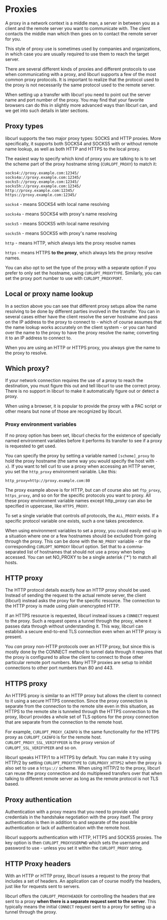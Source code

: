 # Proxies

A proxy in a network context is a middle man, a server in between you as a
client and the remote server you want to communicate with. The client contacts
the middle man which then goes on to contact the remote server for you.

This style of proxy use is sometimes used by companies and organizations, in
which case you are usually required to use them to reach the target server.

There are several different kinds of proxies and different protocols to use
when communicating with a proxy, and libcurl supports a few of the most
common proxy protocols. It is important to realize that the protocol used to
the proxy is not necessarily the same protocol used to the remote server.

When setting up a transfer with libcurl you need to point out the server name
and port number of the proxy. You may find that your favorite browsers can do
this in slightly more advanced ways than libcurl can, and we get into such
details in later sections.

## Proxy types

libcurl supports the two major proxy types: SOCKS and HTTP proxies. More
specifically, it supports both SOCKS4 and SOCKS5 with or without remote name
lookup, as well as both HTTP and HTTPS to the local proxy.

The easiest way to specify which kind of proxy you are talking to is to set
the scheme part of the proxy hostname string (`CURLOPT_PROXY`) to match it:

    socks4://proxy.example.com:12345/
    socks4a://proxy.example.com:12345/
    socks5://proxy.example.com:12345/
    socks5h://proxy.example.com:12345/
    http://proxy.example.com:12345/
    https://proxy.example.com:12345/

`socks4` - means SOCKS4 with local name resolving

`socks4a` - means SOCKS4 with proxy's name resolving

`socks5` - means SOCKS5 with local name resolving

`socks5h` - means SOCKS5 with proxy's name resolving

`http` - means HTTP, which always lets the proxy resolve names

`https` - means HTTPS **to the proxy**, which always lets the proxy resolve
names.

You can also opt to set the type of the proxy with a separate option if you
prefer to only set the hostname, using `CURLOPT_PROXYTYPE`. Similarly, you
can set the proxy port number to use with `CURLOPT_PROXYPORT`.

## Local or proxy name lookup

In a section above you can see that different proxy setups allow the name
resolving to be done by different parties involved in the transfer. You can in
several cases either have the client resolve the server hostname and pass on
the IP address to the proxy to connect to - which of course assumes that the
name lookup works accurately on the client system - or you can hand
over the name to the proxy to have the proxy resolve the name; converting it to
an IP address to connect to.

When you are using an HTTP or HTTPS proxy, you always give the name to
the proxy to resolve.

## Which proxy?

If your network connection requires the use of a proxy to reach the
destination, you must figure this out and tell libcurl to use the correct
proxy. There is no support in libcurl to make it automatically figure out or
detect a proxy.

When using a browser, it is popular to provide the proxy with a PAC script or
other means but none of those are recognized by libcurl.

### Proxy environment variables

If no proxy option has been set, libcurl checks for the existence of specially
named environment variables before it performs its transfer to see if a proxy
is requested to get used.

You can specify the proxy by setting a variable named `[scheme]_proxy` to hold
the proxy hostname (the same way you would specify the host with `-x`). If
you want to tell curl to use a proxy when accessing an HTTP server, you set
the `http_proxy` environment variable. Like this:

    http_proxy=http://proxy.example.com:80

The proxy example above is for HTTP, but can of course also set `ftp_proxy`,
`https_proxy`, and so on for the specific protocols you want to proxy. All
these proxy environment variable names except http_proxy can also be specified
in uppercase, like `HTTPS_PROXY`.

To set a single variable that controls *all* protocols, the `ALL_PROXY`
exists. If a specific protocol variable one exists, such a one takes
precedence.

When using environment variables to set a proxy, you could easily end up in a
situation where one or a few hostnames should be excluded from going through
the proxy. This can be done with the `NO_PROXY` variable - or the
corresponding `CURLOPT_NOPROXY` libcurl option. Set that to a comma-separated
list of hostnames that should not use a proxy when being accessed. You can set
NO_PROXY to be a single asterisk ('\*') to match all hosts.

## HTTP proxy

The HTTP protocol details exactly how an HTTP proxy should be used. Instead of
sending the request to the actual remote server, the client (libcurl) instead
asks the proxy for the specific resource. The connection to the HTTP proxy is
made using plain unencrypted HTTP.

If an HTTPS resource is requested, libcurl instead issues a `CONNECT` request
to the proxy. Such a request opens a tunnel through the proxy, where it passes
data through without understanding it. This way, libcurl can establish a
secure end-to-end TLS connection even when an HTTP proxy is present.

You *can* proxy non-HTTP protocols over an HTTP proxy, but since this is
mostly done by the CONNECT method to tunnel data through it requires that the
proxy is configured to allow the client to connect to those other particular
remote port numbers. Many HTTP proxies are setup to inhibit connections to
other port numbers than 80 and 443.

## HTTPS proxy

An HTTPS proxy is similar to an HTTP proxy but allows the client to connect to
it using a secure HTTPS connection. Since the proxy connection is separate
from the connection to the remote site even in this situation, as HTTPS to the
remote site is tunneled through the HTTPS connection to the proxy, libcurl
provides a whole set of TLS options for the proxy connection that are separate
from the connection to the remote host.

For example, `CURLOPT_PROXY_CAINFO` is the same functionality for the HTTPS
proxy as `CURLOPT_CAINFO` is for the remote
host. `CURLOPT_PROXY_SSL_VERIFYPEER` is the proxy version of
`CURLOPT_SSL_VERIFYPEER` and so on.

libcurl speaks HTTP/1 to a HTTPS by default. You can make it try using HTTP/2
by setting `CURLOPT_PROXYTYPE` to `CURLPROXY_HTTPS2` when the proxy is also
set to use a `https://` scheme. When using HTTP/2 to the proxy, libcurl can
reuse the proxy connection and do multiplexed transfers over that when talking
to different remote server as long as the remote protocol is not TLS based.

## Proxy authentication

Authentication with a proxy means that you need to provide valid credentials
in the handshake negotiation with the proxy itself. The proxy authentication
is then in addition to and separate of the possible authentication or lack of
authentication with the remote host.

libcurl supports authentication with HTTP, HTTPS and SOCKS5 proxies. The key
option is then `CURLOPT_PROXYUSERPWD` which sets the username and password to
use - unless you set it within the `CURLOPT_PROXY` string.

## HTTP Proxy headers

With an HTTP or HTTP proxy, libcurl issues a request to the proxy that
includes a set of headers. An application can of course modify the headers,
just like for requests sent to servers.

libcurl offers the `CURLOPT_PROXYHEADER` for controlling the headers that are
sent to a proxy **when there is a separate request sent to the server**. This
typically means the initial `CONNECT` request sent to a proxy for setting up a
tunnel through the proxy.
